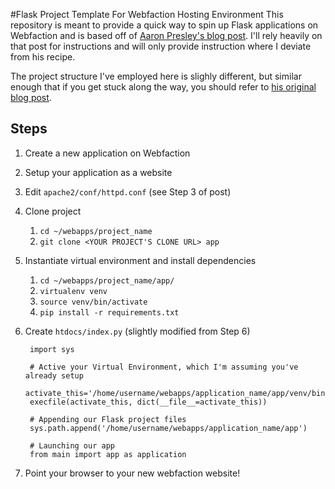 #Flask Project Template For Webfaction Hosting Environment
This repository is meant to provide a quick way to spin up Flask applications on Webfaction and is based off of [Aaron Presley's blog post](http://aaronpresley.com/deploying-a-flask-project-on-webfaction/). I'll rely heavily on that post for instructions and will only provide instruction where I deviate from his recipe.

The project structure I've employed here is slighly different, but similar enough that if you get stuck along the way, you should refer to [his original blog post](http://aaronpresley.com/deploying-a-flask-project-on-webfaction/).

## Steps
1. Create a new application on Webfaction
2. Setup your application as a website
3. Edit `apache2/conf/httpd.conf` (see Step 3 of post)
4. Clone project
    1. `cd ~/webapps/project_name`
    2. `git clone <YOUR PROJECT'S CLONE URL> app`
5. Instantiate virtual environment and install dependencies
    1. `cd ~/webapps/project_name/app/`
    2. `virtualenv venv`
    3. `source venv/bin/activate`
    4. `pip install -r requirements.txt`
6. Create `htdocs/index.py` (slightly modified from Step 6)

        import sys

        # Active your Virtual Environment, which I'm assuming you've already setup
        activate_this='/home/username/webapps/application_name/app/venv/bin/activate_this.py'
        execfile(activate_this, dict(__file__=activate_this))

        # Appending our Flask project files
        sys.path.append('/home/username/webapps/application_name/app')

        # Launching our app
        from main import app as application

7. Point your browser to your new webfaction website!
